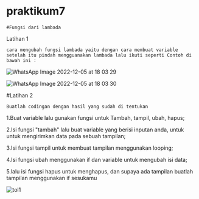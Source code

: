 # praktikum7
```
#Fungsi dari lambada
```
Latihan 1
```
cara mengubah fungsi lambada yaitu dengan cara membuat variable setelah itu pindah mengguanakan lambada lalu ikuti seperti Contoh di bawah ini :
```
![WhatsApp Image 2022-12-05 at 18 03 29](https://user-images.githubusercontent.com/115526901/205622212-2faa37d3-f046-46f0-b979-9d24ba26a777.jpeg)

![WhatsApp Image 2022-12-05 at 18 03 30](https://user-images.githubusercontent.com/115526901/205622652-864c72b0-5a3e-409d-8716-f081a4c12a58.jpeg)


#Latihan 2
```
Buatlah codingan dengan hasil yang sudah di tentukan  
```
1.Buat variable lalu gunakan fungsi untuk Tambah, tampil, ubah, hapus;

2.Isi  fungsi "tambah" lalu buat variable yang berisi inputan anda, untuk untuk mengirimkan data pada sebuah tampilan;

3.Isi fungsi tampil untuk membuat tampilan menggunakan looping;

4.Isi fungsi ubah menggunakan if dan variable untuk mengubah isi data; 

5.lalu isi fungsi hapus untuk menghapus, dan supaya ada tampilan buatlah tampilan menggunakan if sesukamu

![tol1](https://user-images.githubusercontent.com/115526901/205626922-e6c34047-d362-4532-84d7-341ecaa4967f.png)

